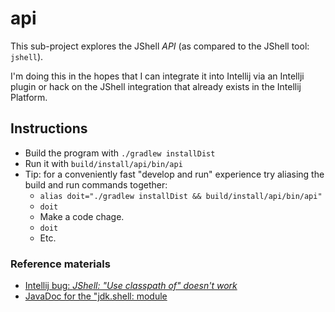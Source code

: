 # api

This sub-project explores the JShell *API* (as compared to the JShell tool: `jshell`).

I'm doing this in the hopes that I can integrate it into Intellij via an Intellji plugin or hack on the JShell integration
that already exists in the Intellij Platform.

## Instructions

* Build the program with `./gradlew installDist`
* Run it with `build/install/api/bin/api`
* Tip: for a conveniently fast "develop and run" experience try aliasing the build and run commands together:
  * `alias doit="./gradlew installDist && build/install/api/bin/api"`
  * `doit`
  * Make a code chage.
  * `doit`
  * Etc.

### Reference materials

* [Intellij bug: *JShell: "Use classpath of" doesn't work*](https://youtrack.jetbrains.com/issue/IDEA-176418)
* [JavaDoc for the "jdk.shell: module](https://docs.oracle.com/en/java/javase/15/docs/api/jdk.jshell/jdk/jshell/package-summary.html)
